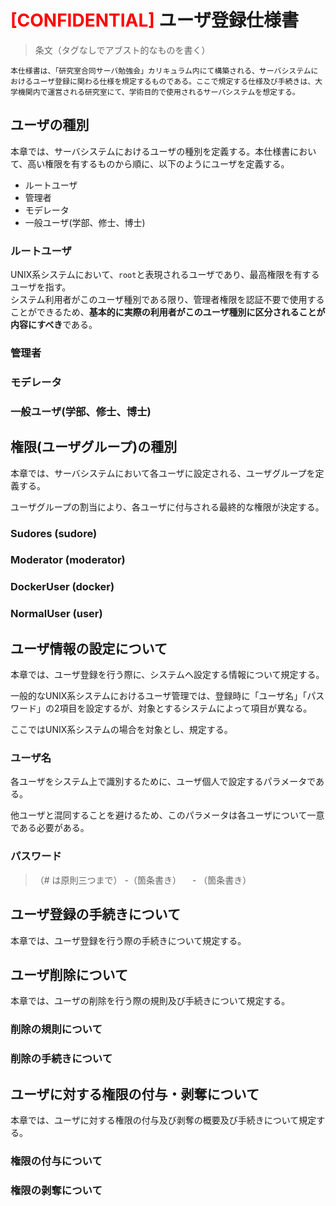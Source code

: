 <span style="color: red; ">[CONFIDENTIAL]</span> ユーザ登録仕様書
===
>条文（タグなしでアブスト的なものを書く）  

    本仕様書は、「研究室合同サーバ勉強会」カリキュラム内にて構築される、サーバシステムにおけるユーザ登録に関わる仕様を規定するものである。ここで規定する仕様及び手続きは、大学機関内で運営される研究室にて、学術目的で使用されるサーバシステムを想定する。

## ユーザの種別

本章では、サーバシステムにおけるユーザの種別を定義する。本仕様書において、高い権限を有するものから順に、以下のようにユーザを定義する。

- ルートユーザ
- 管理者
- モデレータ
- 一般ユーザ(学部、修士、博士)

### ルートユーザ

UNIX系システムにおいて、`root`と表現されるユーザであり、最高権限を有するユーザを指す。  
システム利用者がこのユーザ種別である限り、管理者権限を認証不要で使用することができるため、**基本的に実際の利用者がこのユーザ種別に区分されることが内容にすべき**である。

### 管理者

### モデレータ

### 一般ユーザ(学部、修士、博士)

## 権限(ユーザグループ)の種別

本章では、サーバシステムにおいて各ユーザに設定される、ユーザグループを定義する。 

ユーザグループの割当により、各ユーザに付与される最終的な権限が決定する。

### Sudores (sudore)

### Moderator (moderator)

### DockerUser (docker)

### NormalUser (user)

## ユーザ情報の設定について

本章では、ユーザ登録を行う際に、システムへ設定する情報について規定する。 

一般的なUNIX系システムにおけるユーザ管理では、登録時に「ユーザ名」「パスワード」の2項目を設定するが、対象とするシステムによって項目が異なる。 

ここではUNIX系システムの場合を対象とし、規定する。

### ユーザ名

各ユーザをシステム上で識別するために、ユーザ個人で設定するパラメータである。 

他ユーザと混同することを避けるため、このパラメータは各ユーザについて一意である必要がある。 


### パスワード

>（# は原則三つまで）
>-（箇条書き）
>　- （箇条書き）

## ユーザ登録の手続きについて

本章では、ユーザ登録を行う際の手続きについて規定する。

## ユーザ削除について

本章では、ユーザの削除を行う際の規則及び手続きについて規定する。

### 削除の規則について

### 削除の手続きについて

## ユーザに対する権限の付与・剥奪について

本章では、ユーザに対する権限の付与及び剥奪の概要及び手続きについて規定する。

### 権限の付与について

### 権限の剥奪について
